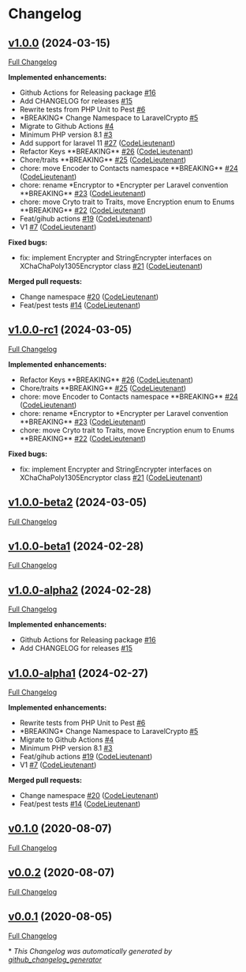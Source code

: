 # Changelog

## [v1.0.0](https://github.com/CodeLieutenant/laravel-crypto/releases/tag/v1.0.0) (2024-03-15)

[Full Changelog](https://github.com/CodeLieutenant/laravel-crypto/compare/v1.0.0-rc1...v1.0.0)

**Implemented enhancements:**

- Github Actions for Releasing package [\#16](https://github.com/CodeLieutenant/laravel-crypto/issues/16)
- Add CHANGELOG for releases [\#15](https://github.com/CodeLieutenant/laravel-crypto/issues/15)
- Rewrite tests from PHP Unit to Pest [\#6](https://github.com/CodeLieutenant/laravel-crypto/issues/6)
- \*BREAKING\* Change Namespace to LaravelCrypto [\#5](https://github.com/CodeLieutenant/laravel-crypto/issues/5)
- Migrate to Github Actions [\#4](https://github.com/CodeLieutenant/laravel-crypto/issues/4)
- Minimum PHP version 8.1 [\#3](https://github.com/CodeLieutenant/laravel-crypto/issues/3)
- Add support for laravel 11 [\#27](https://github.com/CodeLieutenant/laravel-crypto/pull/27) ([CodeLieutenant](https://github.com/CodeLieutenant))
- Refactor Keys \*\*BREAKING\*\* [\#26](https://github.com/CodeLieutenant/laravel-crypto/pull/26) ([CodeLieutenant](https://github.com/CodeLieutenant))
- Chore/traits \*\*BREAKING\*\* [\#25](https://github.com/CodeLieutenant/laravel-crypto/pull/25) ([CodeLieutenant](https://github.com/CodeLieutenant))
- chore: move Encoder to Contacts namespace \*\*BREAKING\*\* [\#24](https://github.com/CodeLieutenant/laravel-crypto/pull/24) ([CodeLieutenant](https://github.com/CodeLieutenant))
- chore: rename \*Encryptor to \*Encrypter per Laravel convention \*\*BREAKING\*\* [\#23](https://github.com/CodeLieutenant/laravel-crypto/pull/23) ([CodeLieutenant](https://github.com/CodeLieutenant))
- chore: move Cryto trait to Traits, move Encryption enum to Enums \*\*BREAKING\*\* [\#22](https://github.com/CodeLieutenant/laravel-crypto/pull/22) ([CodeLieutenant](https://github.com/CodeLieutenant))
- Feat/gihub actions [\#19](https://github.com/CodeLieutenant/laravel-crypto/pull/19) ([CodeLieutenant](https://github.com/CodeLieutenant))
- V1 [\#7](https://github.com/CodeLieutenant/laravel-crypto/pull/7) ([CodeLieutenant](https://github.com/CodeLieutenant))

**Fixed bugs:**

- fix: implement Encrypter and StringEncrypter interfaces on XChaChaPoly1305Encryptor class [\#21](https://github.com/CodeLieutenant/laravel-crypto/pull/21) ([CodeLieutenant](https://github.com/CodeLieutenant))

**Merged pull requests:**

- Change namespace [\#20](https://github.com/CodeLieutenant/laravel-crypto/pull/20) ([CodeLieutenant](https://github.com/CodeLieutenant))
- Feat/pest tests [\#14](https://github.com/CodeLieutenant/laravel-crypto/pull/14) ([CodeLieutenant](https://github.com/CodeLieutenant))

## [v1.0.0-rc1](https://github.com/CodeLieutenant/laravel-crypto/releases/tag/v1.0.0) (2024-03-05)

[Full Changelog](https://github.com/CodeLieutenant/laravel-crypto/compare/v1.0.0-beta2...v1.0.0-rc1)

**Implemented enhancements:**

- Refactor Keys \*\*BREAKING\*\* [\#26](https://github.com/CodeLieutenant/laravel-crypto/pull/26) ([CodeLieutenant](https://github.com/CodeLieutenant))
- Chore/traits \*\*BREAKING\*\* [\#25](https://github.com/CodeLieutenant/laravel-crypto/pull/25) ([CodeLieutenant](https://github.com/CodeLieutenant))
- chore: move Encoder to Contacts namespace \*\*BREAKING\*\* [\#24](https://github.com/CodeLieutenant/laravel-crypto/pull/24) ([CodeLieutenant](https://github.com/CodeLieutenant))
- chore: rename \*Encryptor to \*Encrypter per Laravel convention \*\*BREAKING\*\* [\#23](https://github.com/CodeLieutenant/laravel-crypto/pull/23) ([CodeLieutenant](https://github.com/CodeLieutenant))
- chore: move Cryto trait to Traits, move Encryption enum to Enums \*\*BREAKING\*\* [\#22](https://github.com/CodeLieutenant/laravel-crypto/pull/22) ([CodeLieutenant](https://github.com/CodeLieutenant))

**Fixed bugs:**

- fix: implement Encrypter and StringEncrypter interfaces on XChaChaPoly1305Encryptor class [\#21](https://github.com/CodeLieutenant/laravel-crypto/pull/21) ([CodeLieutenant](https://github.com/CodeLieutenant))

## [v1.0.0-beta2](https://github.com/CodeLieutenant/laravel-crypto/releases/tag/v1.0.0) (2024-03-05)

[Full Changelog](https://github.com/CodeLieutenant/laravel-crypto/compare/v1.0.0-beta1...v1.0.0-beta2)

## [v1.0.0-beta1](https://github.com/CodeLieutenant/laravel-crypto/releases/tag/v1.0.0) (2024-02-28)

[Full Changelog](https://github.com/CodeLieutenant/laravel-crypto/compare/v1.0.0-alpha2...v1.0.0-beta1)

## [v1.0.0-alpha2](https://github.com/CodeLieutenant/laravel-crypto/releases/tag/v1.0.0) (2024-02-28)

[Full Changelog](https://github.com/CodeLieutenant/laravel-crypto/compare/v1.0.0-alpha1...v1.0.0-alpha2)

**Implemented enhancements:**

- Github Actions for Releasing package [\#16](https://github.com/CodeLieutenant/laravel-crypto/issues/16)
- Add CHANGELOG for releases [\#15](https://github.com/CodeLieutenant/laravel-crypto/issues/15)

## [v1.0.0-alpha1](https://github.com/CodeLieutenant/laravel-crypto/releases/tag/v1.0.0) (2024-02-27)

[Full Changelog](https://github.com/CodeLieutenant/laravel-crypto/compare/v0.1.0...v1.0.0-alpha1)

**Implemented enhancements:**

- Rewrite tests from PHP Unit to Pest [\#6](https://github.com/CodeLieutenant/laravel-crypto/issues/6)
- \*BREAKING\* Change Namespace to LaravelCrypto [\#5](https://github.com/CodeLieutenant/laravel-crypto/issues/5)
- Migrate to Github Actions [\#4](https://github.com/CodeLieutenant/laravel-crypto/issues/4)
- Minimum PHP version 8.1 [\#3](https://github.com/CodeLieutenant/laravel-crypto/issues/3)
- Feat/gihub actions [\#19](https://github.com/CodeLieutenant/laravel-crypto/pull/19) ([CodeLieutenant](https://github.com/CodeLieutenant))
- V1 [\#7](https://github.com/CodeLieutenant/laravel-crypto/pull/7) ([CodeLieutenant](https://github.com/CodeLieutenant))

**Merged pull requests:**

- Change namespace [\#20](https://github.com/CodeLieutenant/laravel-crypto/pull/20) ([CodeLieutenant](https://github.com/CodeLieutenant))
- Feat/pest tests [\#14](https://github.com/CodeLieutenant/laravel-crypto/pull/14) ([CodeLieutenant](https://github.com/CodeLieutenant))

## [v0.1.0](https://github.com/CodeLieutenant/laravel-crypto/releases/tag/v1.0.0) (2020-08-07)

[Full Changelog](https://github.com/CodeLieutenant/laravel-crypto/compare/v0.0.2...v0.1.0)

## [v0.0.2](https://github.com/CodeLieutenant/laravel-crypto/releases/tag/v1.0.0) (2020-08-07)

[Full Changelog](https://github.com/CodeLieutenant/laravel-crypto/compare/v0.0.1...v0.0.2)

## [v0.0.1](https://github.com/CodeLieutenant/laravel-crypto/releases/tag/v1.0.0) (2020-08-05)

[Full Changelog](https://github.com/CodeLieutenant/laravel-crypto/compare/8d1abddf068bb7235bf78811b3e1ff2f7c207d10...v0.0.1)



\* *This Changelog was automatically generated by [github_changelog_generator](https://github.com/github-changelog-generator/github-changelog-generator)*
